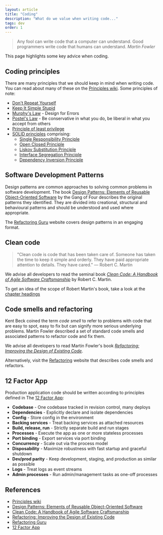 ```yaml
---
layout: article
title: "Coding"
description: "What do we value when writing code..."
tags: dev
order: 1
---
```

> Any fool can write code that a computer can understand. Good programmers write code that humans can understand.
> _Martin Fowler_

This page highlights some key advice when coding.

## Coding principles

There are many principles that we should keep in mind when writing code. You can read about many of these on the [Principles wiki][principles_wiki]. Some principles of note:

* [Don't Repeat Yourself][principles_dry]
* [Keep It Simple Stupid][principles_kiss]
* [Murphy's Law][principles_ml] - Design for Errors
* [Postel's Law][principles_pl] - Be conservative in what you do, be liberal in what you accept from others
* [Principle of least privilege][principles_least_privilege]
* [SOLID principles][principles_solid] comprising:
  * [Single Responsibility Principle][principles_srp]
  * [Open Closed Principle][principles_ocp]
  * [Liskov Substitution Principle][principles_lsp]
  * [Interface Segregation Principle][principles_isp]
  * [Dependency Inversion Principle][principles_di]

## Software Development Patterns

Design patterns are common approaches to solving common problems in software development. The book [Design Patterns: Elements of Reusable Object-Oriented Software][goodreads_designpatterns] by the Gang of Four describes the original patterns they identified. They are divided into creational, structural and behavioural patterns and should be understood and used where appropriate.

The [Refactoring Guru][refactoring_guru] website covers design patterns in an engaging format.

## Clean code

> "Clean code is code that has been taken care of. Someone has taken the time to keep it simple and orderly. They have paid appropriate attention to details. They have cared."
> ― Robert C. Martin

We advise all developers to read the seminal book _[Clean Code: A Handbook of Agile Software Craftsmanship][goodreads_cleancode]_ by Robert C. Martin.

To get an idea of the scope of Robert Martin's book, take a look at the [chapter headings](/development/clean-code)

## Code smells and refactoring

Kent Beck coined the term _code smell_ to refer to problems with code that are easy to spot, easy to fix but can signify more serious underlying problems. Martin Fowler described a set of standard code smells and associated patterns to refactor code and fix them.

We advise all developers to read Martin Fowler's book _[Refactoring: Improving the Design of Existing Code][goodreads_refactoring]_.

Alternatively, visit the [Refactoring][refactoring_guru] website that describes code smells and refactors.

## 12 Factor App

Production application code should be written according to principles defined in The [12 Factor App][12_factor_app]:

* __Codebase__ - One codebase tracked in revision control, many deploys
* __Dependencies__ - Explicitly declare and isolate dependencies
* __Config__ - Store config in the environment
* __Backing services__ - Treat backing services as attached resources
* __Build, release, run__ - Strictly separate build and run stages
* __Processes__ - Execute the app as one or more stateless processes
* __Port binding__ - Export services via port binding
* __Concurrency__ - Scale out via the process model
* __Disposability__ - Maximize robustness with fast startup and graceful shutdown
* __Dev/prod parity__ - Keep development, staging, and production as similar as possible
* __Logs__ - Treat logs as event streams
* __Admin processes__ - Run admin/management tasks as one-off processes

## References

* [Principles wiki][principles_wiki]
* [Design Patterns: Elements of Reusable Object-Oriented Software][goodreads_designpatterns]
* [Clean Code: A Handbook of Agile Software Craftsmanship][goodreads_cleancode]
* [Refactoring: Improving the Design of Existing Code][goodreads_refactoring]
* [Refactoring Guru][refactoring_guru]
* [12 Factor App][12_factor_app]

[principles_wiki]: <http://principles-wiki.net/start>
[principles_dry]: <http://principles-wiki.net/principles:don_t_repeat_yourself>
[principles_kiss]: <http://principles-wiki.net/principles:keep_it_simple_stupid>
[principles_ml]: <http://principles-wiki.net/principles:murphy_s_law>
[principles_pl]: <http://principles-wiki.net/principles:postel_s_law>
[principles_least_privilege]: <http://principles-wiki.net/principles:principle_of_least_privilege>
[principles_solid]: <http://principles-wiki.net/collections:solid>
[principles_srp]: <http://principles-wiki.net/principles:single_responsibility_principle>
[principles_ocp]: <http://principles-wiki.net/principles:open-closed_principle>
[principles_lsp]: <http://principles-wiki.net/principles:liskov_substitution_principle>
[principles_isp]: <http://principles-wiki.net/principles:interface_segregation_principle>
[principles_di]: <http://principles-wiki.net/principles:dependency_inversion_principle>
[goodreads_designpatterns]: <https://www.goodreads.com/book/show/85009.Design_Patterns>
[goodreads_cleancode]: <https://www.goodreads.com/en/book/show/3735293-clean-code>
[goodreads_refactoring]: <https://www.goodreads.com/en/book/show/44936.Refactoring>
[refactoring_guru]: <https://refactoring.guru/refactoring>
[refactoring_guru_patterns]: <https://refactoring.guru/design-patterns>
[12_factor_app]: <https://12factor.net/>
